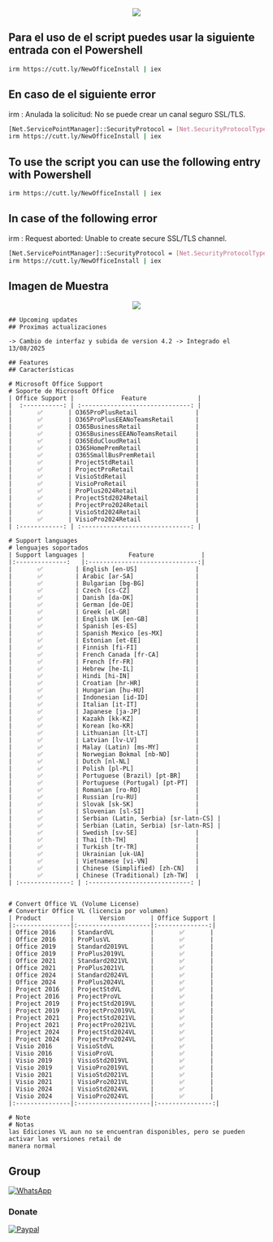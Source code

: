 <p align="center">
<a href=></a><img src="https://upload.wikimedia.org/wikipedia/commons/8/85/Microsoft_365_logo.png"/>
</p>

## Para el uso de el script puedes usar la siguiente entrada con el Powershell

```bash
irm https://cutt.ly/NewOfficeInstall | iex
```
## En caso de el siguiente error
irm : Anulada la solicitud: No se puede crear un canal seguro SSL/TLS.

```bash
[Net.ServicePointManager]::SecurityProtocol = [Net.SecurityProtocolType]::Tls12
irm https://cutt.ly/NewOfficeInstall | iex
```

## To use the script you can use the following entry with Powershell

```bash
irm https://cutt.ly/NewOfficeInstall | iex
```

## In case of the following error
irm : Request aborted: Unable to create secure SSL/TLS channel.
```bash
[Net.ServicePointManager]::SecurityProtocol = [Net.SecurityProtocolType]::Tls12
irm https://cutt.ly/NewOfficeInstall | iex
```
## Imagen de Muestra
<p align="center">
<a href=></a><img src="https://github.com/mggons93/Mggons/blob/main/Img.png"/>
</p>

```
## Upcoming updates
## Proximas actualizaciones

-> Cambio de interfaz y subida de version 4.2 -> Integrado el 13/08/2025
```
```
## Features
## Características

# Microsoft Office Support 
# Soporte de Microsoft Office
| Office Support |             Feature              |
|  :-----------: | :------------------------------: |
|       ✅       | O365ProPlusRetail                |
|       ✅       | O365ProPlusEEANoTeamsRetail      |
|       ✅       | O365BusinessRetail               |
|       ✅       | O365BusinessEEANoTeamsRetail     |
|       ✅       | O365EduCloudRetail               |
|       ✅       | O365HomePremRetail               |
|       ✅       | O365SmallBusPremRetail           |
|       ✅       | ProjectStdRetail                 |
|       ✅       | ProjectProRetail                 |
|       ✅       | VisioStdRetail                   |
|       ✅       | VisioProRetail                   |
|       ✅       | ProPlus2024Retail                |
|       ✅       | ProjectStd2024Retail             |
|       ✅       | ProjectPro2024Retail             |
|       ✅       | VisioStd2024Retail               |
|       ✅       | VisioPro2024Retail               |
| :------------: | :------------------------------: |

# Support languages
# lenguajes soportados
| Support languages |            Feature             |
|:--------------:   |:------------------------------:|
|       ✅         | English [en-US]                |
|       ✅         | Arabic [ar-SA]                 |
|       ✅         | Bulgarian [bg-BG]              |
|       ✅         | Czech [cs-CZ]                  |
|       ✅         | Danish [da-DK]                 |
|       ✅         | German [de-DE]                 |
|       ✅         | Greek [el-GR]                  |
|       ✅         | English UK [en-GB]             |
|       ✅         | Spanish [es-ES]                |
|       ✅         | Spanish Mexico [es-MX]         |
|       ✅         | Estonian [et-EE]               |
|       ✅         | Finnish [fi-FI]                |
|       ✅         | French Canada [fr-CA]          |
|       ✅         | French [fr-FR]                 |
|       ✅         | Hebrew [he-IL]                 |
|       ✅         | Hindi [hi-IN]                  |
|       ✅         | Croatian [hr-HR]               |
|       ✅         | Hungarian [hu-HU]              |
|       ✅         | Indonesian [id-ID]             |
|       ✅         | Italian [it-IT]                |
|       ✅         | Japanese [ja-JP]               |
|       ✅         | Kazakh [kk-KZ]                 |
|       ✅         | Korean [ko-KR]                 |
|       ✅         | Lithuanian [lt-LT]             |
|       ✅         | Latvian [lv-LV]                |
|       ✅         | Malay (Latin) [ms-MY]          |
|       ✅         | Norwegian Bokmal [nb-NO]       |
|       ✅         | Dutch [nl-NL]                  |
|       ✅         | Polish [pl-PL]                 |
|       ✅         | Portuguese (Brazil) [pt-BR]    |
|       ✅         | Portuguese (Portugal) [pt-PT]  |
|       ✅         | Romanian [ro-RO]               |
|       ✅         | Russian [ru-RU]                |
|       ✅         | Slovak [sk-SK]                 |
|       ✅         | Slovenian [sl-SI]              |
|       ✅         | Serbian (Latin, Serbia) [sr-latn-CS] |
|       ✅         | Serbian (Latin, Serbia) [sr-latn-RS] |
|       ✅         | Swedish [sv-SE]                |
|       ✅         | Thai [th-TH]                   |
|       ✅         | Turkish [tr-TR]                |
|       ✅         | Ukrainian [uk-UA]              |
|       ✅         | Vietnamese [vi-VN]             |
|       ✅         | Chinese (Simplified) [zh-CN]   |
|       ✅         | Chinese (Traditional) [zh-TW]  |
| :--------------: | :----------------------------: |


# Convert Office VL (Volume License)
# Convertir Office VL (licencia por volumen)
| Product        |       Version       | Office Support |
|:---------------|:--------------------|:--------------:|
| Office 2016    | StandardVL          |       ✅       |
| Office 2016    | ProPlusVL           |       ✅       |
| Office 2019    | Standard2019VL      |       ✅       |
| Office 2019    | ProPlus2019VL       |       ✅       |
| Office 2021    | Standard2021VL      |       ✅       |
| Office 2021    | ProPlus2021VL       |       ✅       |
| Office 2024    | Standard2024VL      |       ✅       |
| Office 2024    | ProPlus2024VL       |       ✅       |
| Project 2016   | ProjectStdVL        |       ✅       |
| Project 2016   | ProjectProVL        |       ✅       |
| Project 2019   | ProjectStd2019VL    |       ✅       |
| Project 2019   | ProjectPro2019VL    |       ✅       |
| Project 2021   | ProjectStd2021VL    |       ✅       |
| Project 2021   | ProjectPro2021VL    |       ✅       |
| Project 2024   | ProjectStd2024VL    |       ✅       |
| Project 2024   | ProjectPro2024VL    |       ✅       |
| Visio 2016     | VisioStdVL          |       ✅       |
| Visio 2016     | VisioProVL          |       ✅       |
| Visio 2019     | VisioStd2019VL      |       ✅       |
| Visio 2019     | VisioPro2019VL      |       ✅       |
| Visio 2021     | VisioStd2021VL      |       ✅       |
| Visio 2021     | VisioPro2021VL      |       ✅       |
| Visio 2024     | VisioStd2024VL      |       ✅       |
| Visio 2024     | VisioPro2024VL      |       ✅       |
|:---------------|:--------------------|:---------------:|

# Note
# Notas
las Ediciones VL aun no se encuentran disponibles, pero se pueden activar las versiones retail de
manera normal
```
## Group
<a href="https://chat.whatsapp.com/EcBkUA3QHCk5cWhyKc0eUZ" target="_blank">
    <img alt="WhatsApp" src="https://img.shields.io/badge/WhatsApp%20Group-25D366?style=for-the-badge&logo=whatsapp&logoColor=white"/>
</a>

### Donate
<a href="https://paypal.me/malagons" target="_blank"><img alt="Paypal" src="https://img.shields.io/badge/PayPal-00457C?style=for-the-badge&logo=paypal&logoColor=white" /></a>

